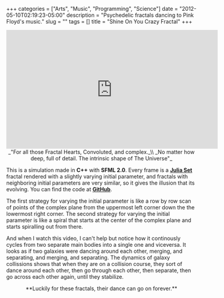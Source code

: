 +++
categories = ["Arts", "Music", "Programming", "Science"]
date = "2012-05-10T02:19:23-05:00"
description = "Psychedelic fractals dancing to Pink Floyd's music."
slug = ""
tags = []
title = "Shine On You Crazy Fractal"
+++

<center><iframe width="560" height="315" src="https://www.youtube-nocookie.com/embed/-Lhw-qdXUis" frameborder="0" allow="accelerometer; autoplay; encrypted-media; gyroscope; picture-in-picture" allowfullscreen></iframe></center>
<center>
_"For all those Fractal Hearts, Convoluted, and complex._\\
_No matter how deep, full of detail. The intrinsic shape of The Universe"_  
</center>

This is a simulation made in **C++** with **SFML 2.0**. Every frame is a [**Julia Set**](https://en.wikipedia.org/wiki/Julia_set) fractal rendered with a slightly varying initial parameter, and fractals with neighboring initial parameters are very similar, so it gives the illusion that its evolving. You can find the code at [**GitHub**](https://github.com/Zubieta/Shine_On_You_Crazy_Fractal).

The first strategy for varying the initial parameter is like a row by row scan of points of the complex plane from the uppermost left corner down the the lowermost right corner. The second strategy for varying the initial parameter is like a spiral that starts at the center of the complex plane and starts spiralling out from there. 

And when I watch this video, I can't help but notice how it continously cycles from two separate main bodies into a single one and viceversa. It looks as if two galaxies were dancing around each other, merging, and separating, and merging, and separating. The dynamics of galaxy collissions shows that when they are on a collision course, they sort of dance around each other, then go through each other, then separate, then go across each other again, until they stabilize.

<center>**Luckily for these fractals, their dance can go on forever.**</center>

